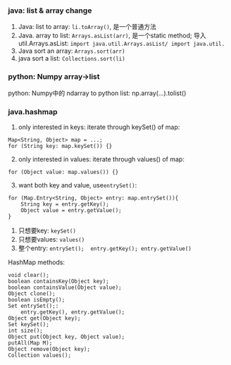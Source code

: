 ### java: list & array change
1. Java: list to array: ```li.toArray()```, 是一个普通方法
2. Java. array to list: ```Arrays.asList(arr)```, 是一个static method; 导入util.Arrays.asList: ```import java.util.Arrays.asList/ import java.util.```
3. Java sort an array: ```Arrays.sort(arr)```
4. java sort a list: ```Collections.sort(li)```

### python: Numpy array->list

python: Numpy中的 ndarray to python list: np.array(...).tolist()

### java.hashmap

1. only interested in keys: iterate through keySet() of map:

```
Map<String, Object> map = ...;
for (String key: map.keySet()) {}
```
2. only interested in values: iterate through values() of map:

```
for (Object value: map.values()) {}
```
3. want both key and value, use```entrySet()```:

```
for (Map.Entry<String, Object> entry: map.entrySet()){
	String key = entry.getKey();
	Object value = entry.getValue();
}
```

1. 只想要key: ```keySet()```
2. 只想要values: ```values()```
3. 整个entry:   ```entrySet();  entry.getKey(); entry.getValue()```

HashMap methods:

```
void clear();
boolean containsKey(Object key);
boolean containsValue(Object value);
Object clone();
boolean isEmpty();
Set entrySet();:  
	entry.getKey(), entry.getValue();
Object get(Object key);
Set keySet();
int size();
Object put(Object key, Object value);
putAll(Map M);
Object remove(Object key);
Collection values();
```